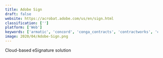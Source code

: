 ```yaml
---
title: Adobe Sign
draft: false 
website: https://acrobat.adobe.com/us/en/sign.html
classification: ['']
platform: ['Web']
keywords: ['armatic', 'concord', 'conga_contracts', 'contractworks', 'contractbook', 'docusign', 'dotloop', 'fluix', 'insuresign', 'legalesign', 'lightico', 'pandadoc', 'parley_pro', 'qwilr', 'rightsignature', 'sertifi', 'signeasy', 'signnow', 'signrequest', 'sutisign', 'econtracts', 'esign_genie', 'eversign']
image: 2020/04/Adobe-Sign.png
---
```

Cloud-based eSignature solution